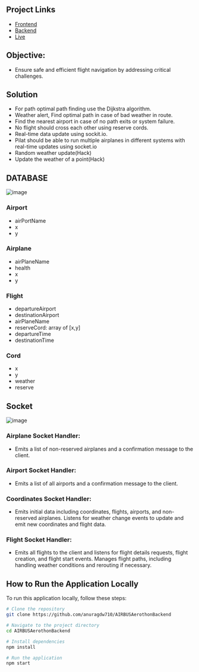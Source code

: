 ## Project Links
- [Frontend](https://github.com/altyon-get/flight-dashboard)
- [Backend](https://github.com/anuragdw710/AIRBUSAerothonBackend)
- [Live](https://aeronavigator.vercel.app/)


## Objective: 
- Ensure safe and efficient flight navigation by addressing critical challenges.

## Solution
- For path optimal path finding use the Dijkstra algorithm.
- Weather alert, Find optimal path in case of bad weather in route.
- Find the nearest airport in case of no path exits or system failure.
- No flight should cross each other using  reserve cords.
- Real-time data update using sockit.io.
- Pilat should be able to run multiple airplanes in different systems with real-time updates using socket.io
- Random weather update(Hack)
- Update the weather of a point(Hack)

## DATABASE
![image](https://github.com/anuragdw710/AIRBUSAerothonBackend/assets/78266752/f414e0fd-edae-4141-8877-e49c5263f852)


### Airport

- airPortName
- x
- y

### Airplane

- airPlaneName
- health
- x
- y

### Flight

- departureAirport
- destinationAirport
- airPlaneName
- reserveCord: array of [x,y]
- departureTime
- destinationTime


### Cord

- x
- y
- weather
- reserve

## Socket

![image](https://github.com/anuragdw710/AIRBUSAerothonBackend/assets/78266752/3cb01bb5-770c-40a9-b3f3-108684b00e54)

### Airplane Socket Handler:
- Emits a list of non-reserved airplanes and a confirmation message to the client.

### Airport Socket Handler:
- Emits a list of all airports and a confirmation message to the client.

### Coordinates Socket Handler:
- Emits initial data including coordinates, flights, airports, and non-reserved airplanes. Listens for weather change events to update and emit new coordinates and flight data.

### Flight Socket Handler:
- Emits all flights to the client and listens for flight details requests, flight creation, and flight start events. Manages flight paths, including handling weather conditions and rerouting if necessary.


## How to Run the Application Locally

To run this application locally, follow these steps:

```bash
# Clone the repository
git clone https://github.com/anuragdw710/AIRBUSAerothonBackend

# Navigate to the project directory
cd AIRBUSAerothonBackend

# Install dependencies
npm install

# Run the application
npm start

